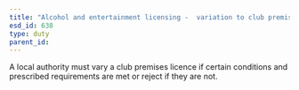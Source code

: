 ```yaml
---
title: "Alcohol and entertainment licensing -  variation to club premises certificate"
esd_id: 638
type: duty
parent_id:  
---
```


A local authority must vary a club premises licence if certain conditions and prescribed requirements are met or reject if they are not.

